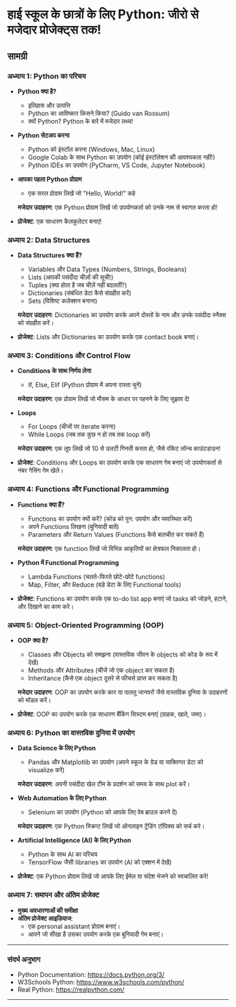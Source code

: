 # हाई स्कूल के छात्रों के लिए Python: जीरो से मजेदार प्रोजेक्ट्स तक!

## सामग्री

### अध्याय 1: Python का परिचय
- **Python क्या है?**
  - इतिहास और उत्पत्ति
  - Python का आविष्कार किसने किया? (Guido van Rossum)
  - क्यों Python? Python के बारे में मजेदार तथ्य!
- **Python सेटअप करना**
  - Python को इंस्टॉल करना (Windows, Mac, Linux)
  - Google Colab के साथ Python का उपयोग (कोई इंस्टॉलेशन की आवश्यकता नहीं!)
  - Python IDEs का उपयोग (PyCharm, VS Code, Jupyter Notebook)
- **आपका पहला Python प्रोग्राम**
  - एक सरल प्रोग्राम लिखें जो "Hello, World!" कहे

  **मजेदार उदाहरण**: एक Python प्रोग्राम लिखें जो उपयोगकर्ता को उनके नाम से स्वागत करता हो!

- **प्रोजेक्ट**: एक साधारण कैलकुलेटर बनाएं!

### अध्याय 2: Data Structures
- **Data Structures क्या हैं?**
  - Variables और Data Types (Numbers, Strings, Booleans)
  - Lists (आपकी पसंदीदा चीज़ों की सूची!)
  - Tuples (क्या होता है जब चीज़ें नहीं बदलतीं?)
  - Dictionaries (संबंधित डेटा कैसे संग्रहीत करें)
  - Sets (विशिष्ट कलेक्शन बनाना)

  **मजेदार उदाहरण**: Dictionaries का उपयोग करके अपने दोस्तों के नाम और उनके पसंदीदा स्नैक्स को संग्रहीत करें।

- **प्रोजेक्ट**: Lists और Dictionaries का उपयोग करके एक contact book बनाएं।

### अध्याय 3: Conditions और Control Flow
- **Conditions के साथ निर्णय लेना**
  - If, Else, Elif (Python प्रोग्राम में अपना रास्ता चुनें)

  **मजेदार उदाहरण**: एक प्रोग्राम लिखें जो मौसम के आधार पर पहनने के लिए सुझाव दे!

- **Loops**
  - For Loops (चीजों पर iterate करना)
  - While Loops (जब तक कुछ न हो तब तक loop करें)

  **मजेदार उदाहरण**: एक लूप लिखें जो 10 से उलटी गिनती करता हो, जैसे रॉकेट लॉन्च काउंटडाउन!

- **प्रोजेक्ट**: Conditions और Loops का उपयोग करके एक साधारण गेम बनाएं जो उपयोगकर्ता से नंबर गेसिंग गेम खेले।

### अध्याय 4: Functions और Functional Programming
- **Functions क्या हैं?**
  - Functions का उपयोग क्यों करें? (कोड को पुन: उपयोग और व्यवस्थित करें)
  - अपने Functions लिखना (बुनियादी बातें)
  - Parameters और Return Values (Functions कैसे बातचीत कर सकते हैं)

  **मजेदार उदाहरण**: एक function लिखें जो विभिन्न आकृतियों का क्षेत्रफल निकालता हो।

- **Python में Functional Programming**
  - Lambda Functions (चलते-फिरते छोटे-छोटे functions)
  - Map, Filter, और Reduce (बड़े डेटा के लिए Functional tools)

- **प्रोजेक्ट**: Functions का उपयोग करके एक to-do list app बनाएं जो tasks को जोड़ने, हटाने, और दिखाने का काम करे।

### अध्याय 5: Object-Oriented Programming (OOP)
- **OOP क्या है?**
  - Classes और Objects को समझना (वास्तविक जीवन के objects को कोड के रूप में देखें)
  - Methods और Attributes (चीजें जो एक object कर सकता है)
  - Inheritance (कैसे एक object दूसरे से फीचर्स प्राप्त कर सकता है)

  **मजेदार उदाहरण**: OOP का उपयोग करके कार या पालतू जानवरों जैसे वास्तविक दुनिया के उदाहरणों को मॉडल करें।

- **प्रोजेक्ट**: OOP का उपयोग करके एक साधारण बैंकिंग सिस्टम बनाएं (ग्राहक, खाते, जमा)।

### अध्याय 6: Python का वास्तविक दुनिया में उपयोग
- **Data Science के लिए Python**
  - Pandas और Matplotlib का उपयोग (अपने स्कूल के ग्रेड या व्यक्तिगत डेटा को visualize करें)

  **मजेदार उदाहरण**: अपनी पसंदीदा खेल टीम के प्रदर्शन को समय के साथ plot करें।

- **Web Automation के लिए Python**
  - Selenium का उपयोग (Python को आपके लिए वेब ब्राउज़ करने दें)

  **मजेदार उदाहरण**: एक Python स्क्रिप्ट लिखें जो ऑनलाइन ट्रेंडिंग टॉपिक्स को सर्च करे।

- **Artificial Intelligence (AI) के लिए Python**
  - Python के साथ AI का परिचय
  - TensorFlow जैसी libraries का उपयोग (AI को एक्शन में देखें)

- **प्रोजेक्ट**: एक Python प्रोग्राम लिखें जो आपके लिए ईमेल या संदेश भेजने को स्वचालित करे!

### अध्याय 7: समापन और अंतिम प्रोजेक्ट
- **मुख्य अवधारणाओं की समीक्षा**
- **अंतिम प्रोजेक्ट आइडियाज**:
  - एक personal assistant प्रोग्राम बनाएं।
  - आपने जो सीखा है उसका उपयोग करके एक बुनियादी गेम बनाएं।

---

### संदर्भ अनुभाग
- Python Documentation: https://docs.python.org/3/
- W3Schools Python: https://www.w3schools.com/python/
- Real Python: https://realpython.com/

---